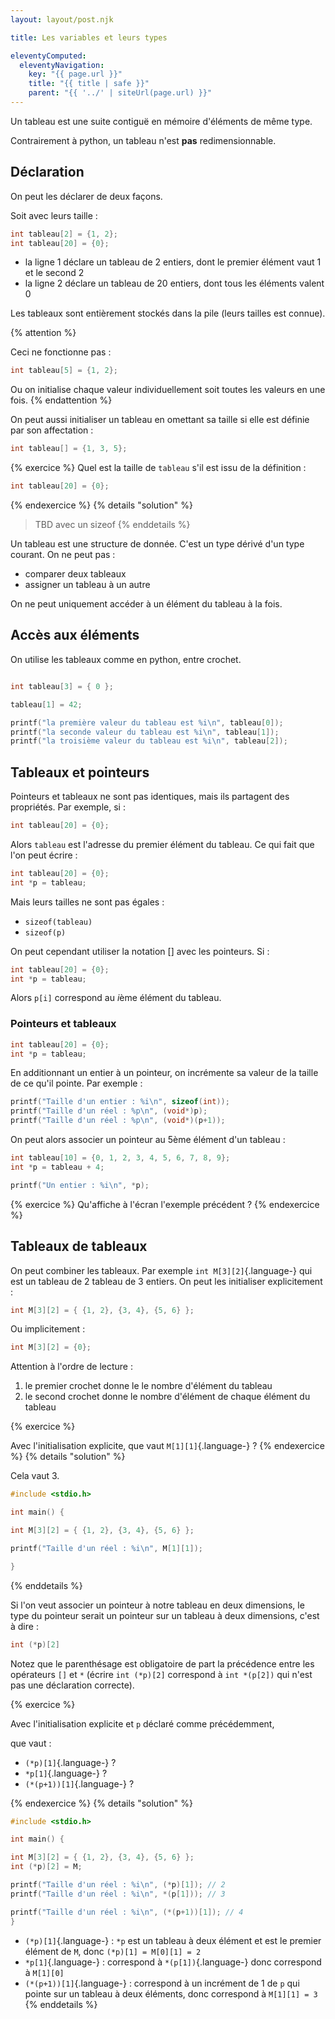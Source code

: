 ```yaml
---
layout: layout/post.njk

title: Les variables et leurs types

eleventyComputed:
  eleventyNavigation:
    key: "{{ page.url }}"
    title: "{{ title | safe }}"
    parent: "{{ '../' | siteUrl(page.url) }}"
---
```


Un tableau est une suite contiguë en mémoire d'éléments de même type.

Contrairement à python, un tableau n'est **pas** redimensionnable.

## Déclaration

On peut les déclarer de deux façons.

Soit avec leurs taille :

```c#
int tableau[2] = {1, 2};
int tableau[20] = {0};
```

- la ligne 1 déclare un tableau de 2 entiers, dont le premier élément vaut 1 et le second 2
- la ligne 2 déclare un tableau de 20 entiers, dont tous les éléments valent 0

Les tableaux sont entièrement stockés dans la pile (leurs tailles est connue).

{% attention %}

Ceci ne fonctionne pas :

```c#
int tableau[5] = {1, 2};
```

Ou on initialise chaque valeur individuellement soit toutes les valeurs en une fois.
{% endattention %}

On peut aussi initialiser un tableau en omettant sa taille si elle est définie par son affectation :

```c
int tableau[] = {1, 3, 5};
```

{% exercice %}
Quel est la taille de `tableau` s'il est issu de la définition :

```c
int tableau[20] = {0};
```

{% endexercice %}
{% details "solution" %}
> TBD avec un sizeof
{% enddetails %}

Un tableau est une structure de donnée. C'est un type dérivé d'un type courant. On ne peut pas :

- comparer deux tableaux
- assigner un tableau à un autre

On ne peut uniquement accéder à un élément du tableau à la fois.

## Accès aux éléments

On utilise les tableaux comme en python, entre crochet.

```c

int tableau[3] = { 0 };

tableau[1] = 42;

printf("la première valeur du tableau est %i\n", tableau[0]);
printf("la seconde valeur du tableau est %i\n", tableau[1]);
printf("la troisième valeur du tableau est %i\n", tableau[2]);
```

## Tableaux et pointeurs

Pointeurs et tableaux ne sont pas identiques, mais ils partagent des propriétés. Par exemple, si :

```c
int tableau[20] = {0};
```

Alors `tableau` est l'adresse du premier élément du tableau. Ce qui fait que l'on peut écrire :

```c
int tableau[20] = {0};
int *p = tableau;
```

Mais leurs tailles ne sont pas égales :

- `sizeof(tableau)`
- `sizeof(p)`

On peut cependant utiliser la notation [] avec les pointeurs. Si :

```c
int tableau[20] = {0};
int *p = tableau;
```

Alors `p[i]` correspond au $i$ème élément du tableau.

### Pointeurs et tableaux

```c
int tableau[20] = {0};
int *p = tableau;
```

En additionnant un entier à un pointeur, on incrémente sa valeur de la taille de ce qu'il pointe. Par exemple :

```c
printf("Taille d'un entier : %i\n", sizeof(int));
printf("Taille d'un réel : %p\n", (void*)p);
printf("Taille d'un réel : %p\n", (void*)(p+1));
```

On peut alors associer un pointeur au 5ème élément d'un tableau :

```c
int tableau[10] = {0, 1, 2, 3, 4, 5, 6, 7, 8, 9};
int *p = tableau + 4;

printf("Un entier : %i\n", *p);
```

{% exercice %}
Qu'affiche à l'écran l'exemple précédent ?
{% endexercice %}

## Tableaux de tableaux

On peut combiner les tableaux. Par exemple `int M[3][2]`{.language-} qui est un tableau de 2 tableau de 3 entiers. On peut les initialiser explicitement :

```c
int M[3][2] = { {1, 2}, {3, 4}, {5, 6} };
```

Ou implicitement :

```c
int M[3][2] = {0};
```

Attention à l'ordre de lecture :

1. le premier crochet donne le le nombre d'élément du tableau
2. le second crochet donne le nombre d'élément de chaque élément du tableau

{% exercice %}

Avec l'initialisation explicite, que vaut `M[1][1]`{.language-} ?
{% endexercice %}
{% details "solution" %}

Cela vaut 3.

```c
#include <stdio.h>

int main() {

int M[3][2] = { {1, 2}, {3, 4}, {5, 6} };

printf("Taille d'un réel : %i\n", M[1][1]);

}
```

{% enddetails %}

Si l'on veut associer un pointeur à notre tableau en deux dimensions, le type du pointeur serait un pointeur sur un tableau à deux dimensions, c'est à dire :

```c
int (*p)[2]
```

Notez que le parenthésage est obligatoire de part la précédence entre les opérateurs `[]` et `*` (écrire `int (*p)[2]` correspond à `int *(p[2])` qui n'est pas une déclaration correcte).

{% exercice %}

Avec l'initialisation explicite et `p` déclaré comme précédemment,

que vaut :

- `(*p)[1]`{.language-} ?
- `*p[1]`{.language-} ?
- `(*(p+1))[1]`{.language-} ?

{% endexercice %}
{% details "solution" %}

```c
#include <stdio.h>

int main() {

int M[3][2] = { {1, 2}, {3, 4}, {5, 6} };
int (*p)[2] = M;

printf("Taille d'un réel : %i\n", (*p)[1]); // 2
printf("Taille d'un réel : %i\n", *(p[1])); // 3

printf("Taille d'un réel : %i\n", (*(p+1))[1]); // 4
}
```

- `(*p)[1]`{.language-} : `*p` est un tableau à deux élément et est le premier élément de `M`, donc `(*p)[1] = M[0][1] = 2`
- `*p[1]`{.language-} : correspond à `*(p[1])`{.language-} donc correspond à `M[1][0]`
- `(*(p+1))[1]`{.language-} : correspond à un incrément de 1 de `p` qui pointe sur un tableau à deux éléments, donc correspond à `M[1][1] = 3`
{% enddetails %}
